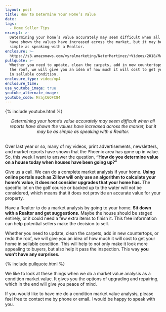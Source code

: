 ```yaml
---
layout: post
title: How to Determine Your Home’s Value
date:
tags:
  - Home Seller Tips
excerpt: >-
  Determining your home’s value accurately may seem difficult when all reports
  have shown the values have increased across the market, but it may be as
  simple as speaking with a Realtor.
enclosure: >-
  https://s3.amazonaws.com/vyralmarketing/Nate+Martinez/+Videos/2018/May/Valley+of+the+Sun+Real+Estate+Agent-+Determining+the+Value+of+Your+House.mp4
pullquote: >-
  Whether you need to update, clean the carpets, add in new countertops, or redo
  the roof, we will give you an idea of how much it will cost to get your home
  in sellable condition.
enclosure_type: video/mp4
enclosure_time:
use_youtube_image: true
youtube_alternate_image:
youtube_code: MrajC6QFC84
---
```


{% include youtube.html %}

<center><em>Determining your home’s value accurately may seem difficult when all reports have shown the values have increased across the market, but it may be as simple as speaking with a Realtor.</em></center>

<center>&nbsp;</center>

Over last year or so, many of my videos, print advertisements, newsletters, and market reports have shown that the Phoenix area has gone up in value. So, this week I want to answer the question, **“How do you determine value on a house today when houses have been going up?”**

Give us a call. We can do a complete market analysis if your home. **Using online portals such as Zillow will only use an algorithm to calculate your home’s value, it does not consider upgrades that your home has.** The specific lot on the golf course or backed up to the water will not be considered, which means that it does not provide an accurate value for your property.

Have a Realtor to do a market analysis by going to your home. **Sit down with a Realtor and get suggestions.** Maybe the house should be staged entirely, or it could need a few extra items to finish it. This free information can help potential sellers make the decision to sell.

Whether you need to update, clean the carpets, add in new countertops, or redo the roof, we will give you an idea of how much it will cost to get your home in sellable condition. This will help to not only make it look more appealing to buyers, but also help it pass the inspection. This way **you won’t have any surprises.**

{% include pullquote.html %}

We like to look at these things when we do a market value analysis as a condition market value. It gives you the options of upgrading and repairing, which in the end will give you peace of mind.

If you would like to have me do a condition market value analysis, please feel free to contact me by phone or email. I would be happy to speak with you.